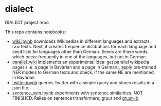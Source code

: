 # dialect
DIALECT project repo


This repo contains notebooks:
* [wiki.ipynb](wiki.ipynb) downloads Wikipedias in different languages and extracts raw texts. Next, it creates frequence distibutions for each language and seed lists for languages other than German. Seeds are those words, which occur frequently in one of the languages, but not in German. 
* [parallel_wiki](parallel_wiki.ipynb) implements an experimental idea: get parallel wikipedia pages (i.e. a page in Bavarian and a page in German), apply pre-trained NER models to German texts and check, if the same NE are mentioned in Bavarian
* [twitter.ipynb](twitter.ipynb) queries Twitter with a simple query and stores results in a json file. 
* [sentence_sym.ipynb](sentence_sym.ipynb) experiments with sentence similarities. NOT FINISHED. Relies on sentence transformers, gruut and [gruut-lb](https://github.com/mbarnig/gruut-lb). 